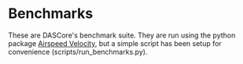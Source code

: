 # Benchmarks

These are DASCore's benchmark suite. They are run using the python package [Airspeed Velocity](https://github.com/airspeed-velocity/asv), but a simple script has been setup for convenience (scripts/run_benchmarks.py).
